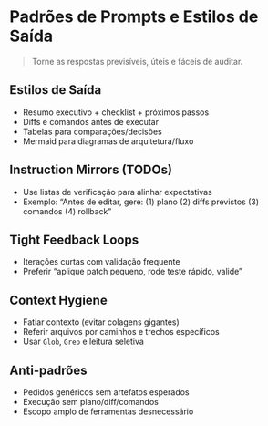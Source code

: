 # Padrões de Prompts e Estilos de Saída

> Torne as respostas previsíveis, úteis e fáceis de auditar.

## Estilos de Saída
- Resumo executivo + checklist + próximos passos
- Diffs e comandos antes de executar
- Tabelas para comparações/decisões
- Mermaid para diagramas de arquitetura/fluxo

## Instruction Mirrors (TODOs)
- Use listas de verificação para alinhar expectativas
- Exemplo: “Antes de editar, gere: (1) plano (2) diffs previstos (3) comandos (4) rollback”

## Tight Feedback Loops
- Iterações curtas com validação frequente
- Preferir “aplique patch pequeno, rode teste rápido, valide”

## Context Hygiene
- Fatiar contexto (evitar colagens gigantes)
- Referir arquivos por caminhos e trechos específicos
- Usar `Glob`, `Grep` e leitura seletiva

## Anti-padrões
- Pedidos genéricos sem artefatos esperados
- Execução sem plano/diff/comandos
- Escopo amplo de ferramentas desnecessário
